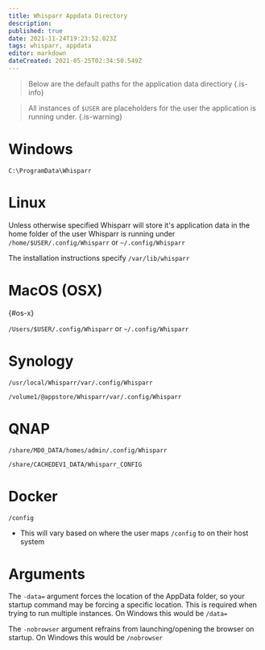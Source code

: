 ```yaml
---
title: Whisparr Appdata Directory
description:
published: true
date: 2021-11-24T19:23:52.023Z
tags: whisparr, appdata
editor: markdown
dateCreated: 2021-05-25T02:34:50.549Z
---
```


> Below are the default paths for the application data directiory {.is-info}

> All instances of `$USER` are placeholders for the user the application is running under. {.is-warning}

# Windows

`C:\ProgramData\Whisparr`

# Linux

Unless otherwise specified Whisparr will store it's application data in the home folder of the user Whisparr is running under `/home/$USER/.config/Whisparr` or `~/.config/Whisparr`

The installation instructions specify `/var/lib/whisparr`

# MacOS (OSX)

{#os-x}

`/Users/$USER/.config/Whisparr` or `~/.config/Whisparr`

# Synology

`/usr/local/Whisparr/var/.config/Whisparr`

`/volume1/@appstore/Whisparr/var/.config/Whisparr`

# QNAP

`/share/MD0_DATA/homes/admin/.config/Whisparr`

`/share/CACHEDEV1_DATA/Whisparr_CONFIG`

# Docker

`/config`

- This will vary based on where the user maps `/config` to on their host system

# Arguments

The `-data=` argument forces the location of the AppData folder, so your startup command may be forcing a specific location. This is required when trying to run multiple instances. On Windows this would be `/data=`

The `-nobrowser` argument refrains from launching/opening the browser on startup. On Windows this would be `/nobrowser`
